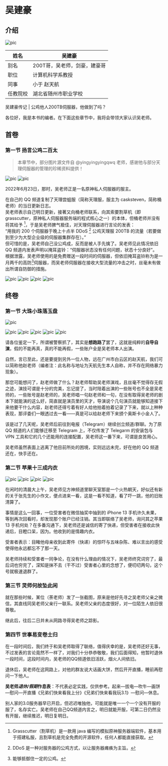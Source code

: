 # 吴建豪

## 介绍

![pic](https://xwtlt.github.io/lspaper/images/wujianhao/love-wjh.jpg ':size=25%')

|  姓名   | 吴建豪  |
|  ----  | ----  |
| 别名  | 200T哥，吴老师，剑豪，建豪哥 |
| 职位  | 计算机科学系教授 |
| 同事  | 小于 赵天航 |
| 任教院校 | 湖北省随州市职业学校 |

吴建豪传记 | 公鸡他人200TB伺服器，他做到了吗？

各位好，我是本书的编者。在下面这些章节中，我将会带领大家认识吴老师。

## 首卷

### 第一节 扬言公鸡二百太

> 本章节中，部分图片源文件自 @yingyingyingqwq 老师，感谢他与部分天理伺服器的管理的珍稀资料提供！

![pic](https://xwtlt.github.io/lspaper/images/wujianhao/屏幕截图2022-08-07124245.png ':size=25%')
![pic](https://xwtlt.github.io/lspaper/images/wujianhao/unknown%20(4).png ':size=25%')

2022年6月23日，那时，吴老师正是一名原神私人伺服器的服主。

在自己的 QQ 频道复制了天理尝蛆服（简称天理服，服主为 casksteven，简称桶老师）的当日更新日志。<br>
吴老师表示自己明日更新，接著又向桶老师联系，向其索要割草机（即 grasscutter，原神私人伺服器服务端的程式核心之一）的本体，但桶老师并没有将其给予 [^1]，于是吴老师脾气极佳，对天理伺服器进行言论的发表： <br>
“用我的 200 个伺服器于晚上十点半 DDoS [^2] 公鸡天理服 200TB 的流量（若要做到至少为大型企业级的伺服器集群存在）。”<br>
但可惜的是，吴老师自己没公鸡成，反而是被人手先擒了。吴老师见此情况依旧 QQ 频道内发表声明以掩耳盗铃：“伺服器状态没有任何问题，状态十分良好”。<br>
根据泄露，吴老师使用的是免费赠送一段时间的伺服器，但依旧掩耳盗铃称为是一月两千的高防[^3]伺服器，而吴老师伺服器在接收大型流量的冲击之时，丝毫未有做出所谓自防御的措施。

![pic](https://xwtlt.github.io/lspaper/images/wujianhao/屏幕截图2022-08-07124136.png ':size=25%')
![pic](https://xwtlt.github.io/lspaper/images/wujianhao/unknown%20(5).png ':size=40%')
![pic](https://xwtlt.github.io/lspaper/images/wujianhao/1658077971292.png ':size=40%')
![pic](https://xwtlt.github.io/lspaper/images/wujianhao/屏幕截图2022-08-07124114.png ':size=25%')

[^1]: Grasscutter（割草机）是一款用 java 编写的模拟原神服务器端软件，基本用于搭建私服，且割草机是完全免费的开源软件，任何人都能直接获取。
[^2]: DDoS 是一种对服务器的公鸡方式，以让服务器瘫痪为主旨。
[^3]: 能够抵御住一定的公鸡。



## 终卷

### 第一节 大珠小珠落玉盘
![pic](https://xwtlt.github.io/lspaper/images/wujianhao/IMG_7401.jfif ':size=25%')

![pic](https://xwtlt.github.io/lspaper/images/wujianhao/IMG_8039.jfif ':size=25%')
![pic](https://xwtlt.github.io/lspaper/images/wujianhao/IMG_8037.png ':size=25%')
![pic](https://xwtlt.github.io/lspaper/images/wujianhao/IMG_8038.png ':size=25%')
![pic](https://xwtlt.github.io/lspaper/images/wujianhao/IMG_8076.jfif ':size=25%')
![pic](https://xwtlt.github.io/lspaper/images/wujianhao/IMG_8035.png ':size=25%')

请各位鉴定一下，所谓被警察抓了，其实是**想跑路了**罢了，这就是纯粹的**自导自演**，假的不能再真，真的不能再假，一些账户全是吴老师本人出演。

自然，言已至此，还是要提到另外一位人物，远在广州市白云区的赵天航，我们可以简称他赵老师（编者注：此名称与地址为天航先生本人自称，并不存在网络暴力现象）。

那您可能想问了，赵老师做了什么？赵老师帮助吴老师演戏，且丝毫不觉得存无假之迹，演技可谓是十分的完美，忘记提了，当时陪着出演的一些账号也不全是吴老师的，一些账号是赵老师的，吴老师唱一句赵老师和一句，在没有取得吴老师的剧本下就能演的这么好，简直就是演员里的天才，导演说个几句演员就能够知道接下来他要干什么内容，赵老师还得亏着有好人给他拍着拍着记录了下来，就以上种种表现，那评委们一眼透过去一看——真是可以给赵老师下来颁个奥斯卡小金人了。

该是过了几天呢，吴老师后前往到电报（Telegram）继续创立频道/群聊。为了原 QQ 频道的人们能够迁移至 Telegram 上，不仅传发了 Telegarm 的安装包与 VPN 工具和它的几个还能用的连接配置，吴老师这一番下来，可谓是良苦用心。

吴老师虽然表面上逃离了他目前所处的困境，实则远远未完，好在他的 QQ 频道还在，快手还在。

### 第二节 苹果十三成内衣

![pic](https://xwtlt.github.io/lspaper/images/wujianhao/微信图片_20220809174745.jpg ':size=25%')
![pic](https://xwtlt.github.io/lspaper/images/wujianhao/微信图片_20220809174750.jpg ':size=25%')
![pic](https://xwtlt.github.io/lspaper/images/wujianhao/微信图片_20220809174734.jpg ':size=25%')
![pic](https://xwtlt.github.io/lspaper/images/wujianhao/微信图片_20220809174754.jpg ':size=25%')

在闲时的清晨大上午，吴老师见方神频道里聊天室那是一个火热朝天，好似还有新的关于张先生的小作文，便点进来一看，这是一看不知道，看了吓一跳，他的旧账清算了。

事情是这么一回事，一位受害者在微信抽奖中抽到的 iPhone 13 手机许久未果，等到再次回看时，却发现那个账户已经注销。其当即联络了吴老师，询问其之苹果 13 手机何处？在多番沟通下，吴老师还是诚信的寄了快递，但受害者在接收此快递后，目瞪口呆，因为。他收到的是情趣内衣。<br>

受害者表示：目睹他母亲收到此寄件（快递）的惊吓与五味杂陈、难以言出的感受使得他永远都忘不了那一天。<br>

吴老师持续和受害者一同争论，在没有什么理由的情况下，吴老师终究词穷了，最后词也穷完了，深知是抹不去（干不过）受害者心里的念想了，便叨叨两句，这个号就极速退群了。

### 第三节 灵师何故坠此闲

就在那些时候，某位（荼老师）发了一张截图，原来是他好先寻之吴老师父亲之微信，其直线同吴老师父亲行一联系。吴老师父亲的态度很好，对一位陌生人依旧很尊敬。

继此后，往后二日并未从网路寻得吴老师之踪影。

### 第四节 世事易变卷土归

在一段时间后，我们终于和吴老师取得了联络，值得庆幸的是，吴老师还好无事，不过发表的言论竟然不一样了，对我们十分恭恭敬敬，我们后面得知，他暂时退休一段时间，这段时间内，吴老师的QQ频道依旧活跃，烟火人间依旧。

退休后，吴老师在这网路上，对他的群友说大话画大饼，然后开开直播，睡前再慰问一下他人。

**吴老师*退休/假期*作息表**：不代表必定实践，仅供参考。起来—拔电—吹牛—画饼—慰问—开直播《兄弟们快来看我上分》《兄弟们快来看我玩3.1》—慰问—休息。

别人家的3.0服务器早已开启，但迟迟唯独他，可能就是唯一一个一个没有开服的服了，名存实亡。吴老师在自己QQ频道内言之，明日就能开服，可第二日仍然没有开服，继续推迟，明日复明日。

